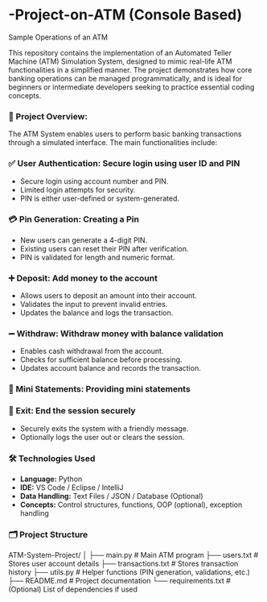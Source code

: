 # -Project-on-ATM (Console Based)
Sample Operations of an ATM 

This repository contains the implementation of an Automated Teller Machine (ATM) Simulation System, designed to mimic real-life ATM functionalities in a simplified manner. The project demonstrates how core banking operations can be managed programmatically, and is ideal for beginners or intermediate developers seeking to practice essential coding concepts.

### 📌 Project Overview:
The ATM System enables users to perform basic banking transactions through a simulated interface. The main functionalities include:

### ✅ User Authentication: Secure login using user ID and PIN
 - Secure login using account number and PIN.
 - Limited login attempts for security.
 - PIN is either user-defined or system-generated.

### 💳 Pin Generation: Creating a Pin
 - New users can generate a 4-digit PIN.
 - Existing users can reset their PIN after verification.
 - PIN is validated for length and numeric format.

### ➕ Deposit: Add money to the account
 - Allows users to deposit an amount into their account.
 - Validates the input to prevent invalid entries.
 - Updates the balance and logs the transaction.

### ➖ Withdraw: Withdraw money with balance validation
 - Enables cash withdrawal from the account.
 - Checks for sufficient balance before processing.
 - Updates account balance and records the transaction.

### 🧾 Mini Statements: Providing mini statements
 
### 🚪 Exit: End the session securely
 - Securely exits the system with a friendly message.
 - Optionally logs the user out or clears the session.

### 🛠 Technologies Used
- **Language:** Python 
- **IDE:** VS Code / Eclipse / IntelliJ
- **Data Handling:** Text Files / JSON / Database (Optional)
- **Concepts:** Control structures, functions, OOP (optional), exception handling

 ### 🗂 Project Structure
   ATM-System-Project/
│
├── main.py                      # Main ATM program
├── users.txt                     # Stores user account details
├── transactions.txt              # Stores transaction history
├── utils.py                      # Helper functions (PIN generation, validations, etc.)
├── README.md                     # Project documentation
└── requirements.txt              # (Optional) List of dependencies if used

